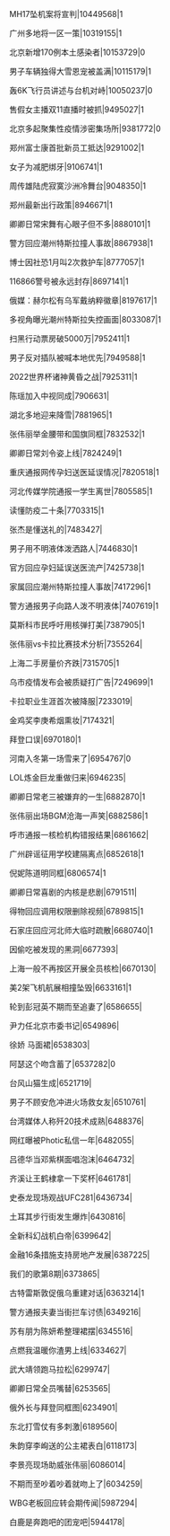 MH17坠机案将宣判|10449568|1

广州多地将一区一策|10319155|1

北京新增170例本土感染者|10153729|0

男子车辆独得大雪恩宠被盖满|10115179|1

轰6K飞行员讲述与台机对峙|10050237|0

售假女主播双11直播时被抓|9495027|1

北京多起聚集性疫情涉密集场所|9381772|0

郑州富士康首批新员工抵达|9291002|1

女子为减肥绑牙|9106741|1

周传雄陆虎寂寞沙洲冷舞台|9048350|1

郑州最新出行政策|8946671|1

卿卿日常宋舞有心眼子但不多|8880101|1

警方回应潮州特斯拉撞人事故|8867938|1

博士因社恐1月叫2次救护车|8777057|1

116866警号被永远封存|8697141|1

俄媒：赫尔松有乌军戴纳粹徽章|8197617|1

多视角曝光潮州特斯拉失控画面|8033087|1

扫黑行动票房破5000万|7952411|1

男子反对插队被喊本地优先|7949588|1

2022世界杯诸神黄昏之战|7925311|1

陈瑶加入中视同成|7906631|

湖北多地迎来降雪|7881965|1

张伟丽举金腰带和国旗同框|7832532|1

卿卿日常刘令姿上线|7824249|1

重庆通报网传孕妇送医延误情况|7820518|1

河北传媒学院通报一学生离世|7805585|1

读懂防疫二十条|7703315|1

张杰是懂送礼的|7483427|

男子用不明液体泼洒路人|7446830|1

官方回应孕妇延误送医流产|7425738|1

家属回应潮州特斯拉撞人事故|7417296|1

警方通报男子向路人泼不明液体|7407619|1

莫斯科市民呼吁用核弹打美|7387905|1

张伟丽vs卡拉比赛技术分析|7355264|

上海二手房量价齐跌|7315705|1

乌市疫情发布会被质疑打广告|7249699|1

卡拉职业生涯首次被降服|7233019|

金鸡奖李庚希烟熏妆|7174321|

拜登口误|6970180|1

河南入冬第一场雪来了|6954767|0

LOL炼金巨龙重做归来|6946235|

卿卿日常老三被嫌弃的一生|6882870|1

张伟丽出场BGM沧海一声笑|6882586|1

呼市通报一核检机构错报结果|6861662|

广州辟谣征用学校建隔离点|6852618|1

倪妮陈道明同框|6806574|1

卿卿日常喜剧的内核是悲剧|6791511|

得物回应调用权限删除视频|6789815|1

石家庄回应河北师大临时疏散|6680740|1

因偷吃被发现的黑洞|6677393|

上海一般不再按区开展全员核检|6670130|

美2架飞机航展相撞坠毁|6633161|1

轮到彭冠英不期而至追妻了|6586655|

尹力任北京市委书记|6549896|

徐娇 马面裙|6538303|

阿瑟这个吻含蓄了|6537282|0

台风山猫生成|6521719|

男子不顾安危冲进火场救女友|6510761|

台湾媒体人称歼20技术成熟|6488376|

网红曝被Photic私信一年|6482055|

吕德华当邓紫棋面唱泡沫|6464732|

齐溪让王鹤棣拿一下奖杯|6461781|

史泰龙现场观战UFC281|6436734|

土耳其步行街发生爆炸|6430816|

全新科幻战机白帝|6399642|

金融16条措施支持房地产发展|6387225|

我们的歌第8期|6373865|

古特雷斯敦促俄乌重建对话|6363214|1

警方通报夫妻当街拦车讨债|6349216|

苏有朋为陈妍希整理裙摆|6345516|

点燃我温暖你渣男上线|6334627|

武大靖领跑马拉松|6299747|

卿卿日常全员嘴替|6253565|

俄外长与拜登同框图|6234901|

东北打雪仗有多刺激|6189560|

朱韵穿李峋送的公主裙表白|6118173|

李景亮现场助威张伟丽|6086014|

不期而至吵着吵着就吻上了|6034259|

WBG老板回应转会期传闻|5987294|

白鹿是奔跑吧的团宠吧|5944178|

